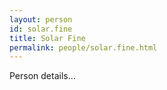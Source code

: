 ```yaml
---
layout: person
id: solar.fine
title: Solar Fine
permalink: people/solar.fine.html
---
```


Person details...